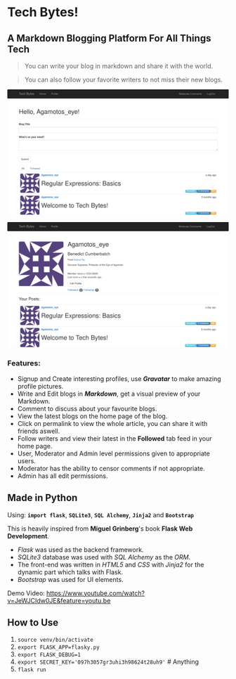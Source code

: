 # **Tech Bytes!**
## **A Markdown Blogging Platform For All Things Tech**

> You can write your blog in markdown and share it with the world.

> You can also follow your favorite writers to not miss their new blogs.

![home](/pics/tech_bytes_home.png) 

![profile](/pics/tech_bytes_profile.png)

### Features:
* Signup and Create interesting profiles, use **_Gravatar_** to make amazing profile pictures.
* Write and Edit blogs in **_Markdown_**, get a visual preview of your Markdown.
* Comment to discuss about your favourite blogs.
* View the latest blogs on the home page of the blog.
* Click on permalink to view the whole article, you can share it with friends aswell.
* Follow writers and view their latest in the **Followed** tab feed in your home page.
* User, Moderator and Admin level permissions given to appropriate users.
* Moderator has the ability to censor comments if not appropriate.
* Admin has all edit permissions.

## **Made in Python**
Using: **`import flask`**, **`SQLite3`**, **`SQL Alchemy`**, **`Jinja2`** and **`Bootstrap`**

This is heavily inspired from **Miguel Grinberg**'s book **Flask Web Development**.
* _Flask_ was used as the backend framework.
* _SQLite3_ database was used with _SQL Alchemy_ as the _ORM_.
* The front-end was written in _HTML5_ and _CSS_ with _Jinja2_ for the dynamic part which talks with Flask.
* _Bootstrap_ was used for UI elements.

Demo Video: https://www.youtube.com/watch?v=JeWJCIdw0JE&feature=youtu.be

## How to Use
1. `source venv/bin/activate`
2. `export FLASK_APP=flasky.py`
3. `export FLASK_DEBUG=1`
4. `export SECRET_KEY='097h3057gr3uhi3h98624t28uh9'` # Anything
5. `flask run`
